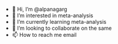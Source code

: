 - 👋 Hi, I’m @alpanagarg
- 👀 I’m interested in meta-analysis
- 🌱 I’m currently learning meta-analysis
- 💞️ I’m looking to collaborate on the same 
- 📫 How to reach me email

<!---
alpanagarg/alpanagarg is a ✨ special ✨ repository because its `README.md` (this file) appears on your GitHub profile.
You can click the Preview link to take a look at your changes.
--->
